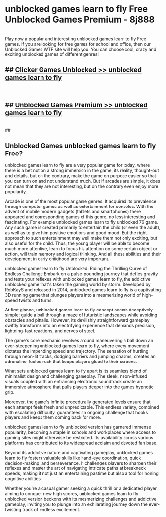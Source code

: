 # unblocked games learn to fly Free Unblocked Games Premium - 8j888 <br>
<br>
Play now a popular and interesting unblocked games learn to fly Free games. If you are looking for free games for school and office, then our Unblocked Games WTF site will help you. You can choose cool, crazy and exciting unblocked games of different genres!


## ##  [Clicker Games Unblocked >> unblocked games learn to fly](http://freeplayer.one?title=unblocked_games_learn_to_fly&ref=M1)
  <br>

##  ## [Unblocked Games Premium >> unblocked games learn to fly](http://freeplayer.one?title=unblocked_games_learn_to_fly&ref=M1)
  <br>
  ##



## Unblocked Games unblocked games learn to fly Free?

unblocked games learn to fly are a very popular game for today, where there is a bet not on a strong immersion in the game, its reality, thought-out and details, but on the contrary, make the game on purpose easier so that you can turn on and not understand much. But if arcades are simple, it does not mean that they are not interesting, but on the contrary even enjoy more popularity.

Arcade is one of the most popular game genres. It acquired its prevalence through computer games as well as entertainment for consoles. With the advent of mobile modern gadgets (tablets and smartphones) there appeared and corresponding games of this genre, no less interesting and fascinating. For example unblocked games learn to fly unblocked 76 game. Any such game is created primarily to entertain the child (or even the adult), as well as to give him positive emotions and good mood. But the right approach to such entertainment may well make them not only exciting, but also useful for the child. Thus, the young player will be able to become much more attentive, learn to focus his attention on some certain object or action, will train memory and logical thinking. And all these abilities and their development in early childhood are very important.

unblocked games learn to fly Unblocked: Riding the Thrilling Curve of Endless Challenge
Embark on a pulse-pounding journey that defies gravity and tests your reflexes with unblocked games learn to fly, the addictive unblocked game that's taken the gaming world by storm. Developed by RobKayS and released in 2014, unblocked games learn to fly is a captivating 3D running game that plunges players into a mesmerizing world of high-speed twists and turns.

At first glance, unblocked games learn to fly concept seems deceptively simple: guide a ball through a maze of futuristic landscapes while avoiding obstacles and pitfalls. However, its devilishly straightforward gameplay swiftly transforms into an electrifying experience that demands precision, lightning-fast reactions, and nerves of steel.

The game's core mechanic revolves around maneuvering a ball down an ever-steepening unblocked games learn to fly, where every movement dictates the impending speed and trajectory. The sensation of hurtling through neon-lit tracks, dodging barriers and jumping chasms, creates an adrenaline-fueled rush that keeps players glued to their screens.

What sets unblocked games learn to fly apart is its seamless blend of minimalist design and challenging gameplay. The sleek, neon-infused visuals coupled with an entrancing electronic soundtrack create an immersive atmosphere that pulls players deeper into the games hypnotic grip.

Moreover, the game's infinite procedurally generated levels ensure that each attempt feels fresh and unpredictable. This endless variety, combined with escalating difficulty, guarantees an ongoing challenge that hooks players and keeps them coming back for more.

unblocked games learn to fly unblocked version has garnered immense popularity, becoming a staple in schools and workplaces where access to gaming sites might otherwise be restricted. Its availability across various platforms has contributed to its widespread acclaim and devoted fan base.

Beyond its addictive nature and captivating gameplay, unblocked games learn to fly fosters valuable skills like hand-eye coordination, quick decision-making, and perseverance. It challenges players to sharpen their reflexes and master the art of navigating intricate paths at breakneck speeds, making it not just an entertaining pastime but also a tool for honing cognitive abilities.

Whether you're a casual gamer seeking a quick thrill or a dedicated player aiming to conquer new high scores, unblocked games learn to fly unblocked version beckons with its mesmerizing challenges and addictive gameplay, inviting you to plunge into an exhilarating journey down the ever-twisting track of endless excitement.
